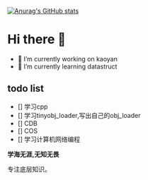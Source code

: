 [![Anurag's GitHub stats](https://github-readme-stats.vercel.app/api?username=cuiwenyao)](https://github.com/anuraghazra/github-readme-stats)

# Hi there 👋

- 🔭 I’m currently working on kaoyan
- 🌱 I’m currently learning datastruct

## todo list

- [] 学习cpp
- [] 学习tinyobj_loader,写出自己的obj_loader
- [] CDB
- [] COS
- [] 学习计算机网络编程


**学海无涯,无知无畏**

专注底层知识。





